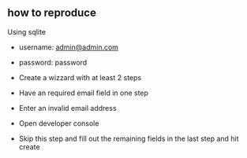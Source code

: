 ## how to reproduce

Using sqlite

-   username: admin@admin.com
-   password: password

-   Create a wizzard with at least 2 steps
-   Have an required email field in one step
-   Enter an invalid email address
-   Open developer console
-   Skip this step and fill out the remaining fields in the last step and hit create
